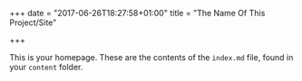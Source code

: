 +++
date = "2017-06-26T18:27:58+01:00"
title = "The Name Of This Project/Site"

+++

This is your homepage. These are the contents of the `index.md` file, found in your `content` folder.
